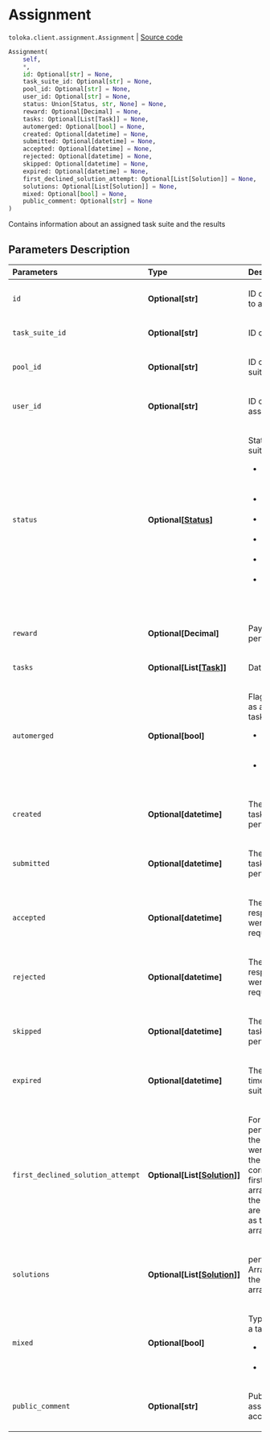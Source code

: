 # Assignment
`toloka.client.assignment.Assignment` | [Source code](https://github.com/Toloka/toloka-kit/blob/v0.1.25/src/client/assignment.py#L19)

```python
Assignment(
    self,
    *,
    id: Optional[str] = None,
    task_suite_id: Optional[str] = None,
    pool_id: Optional[str] = None,
    user_id: Optional[str] = None,
    status: Union[Status, str, None] = None,
    reward: Optional[Decimal] = None,
    tasks: Optional[List[Task]] = None,
    automerged: Optional[bool] = None,
    created: Optional[datetime] = None,
    submitted: Optional[datetime] = None,
    accepted: Optional[datetime] = None,
    rejected: Optional[datetime] = None,
    skipped: Optional[datetime] = None,
    expired: Optional[datetime] = None,
    first_declined_solution_attempt: Optional[List[Solution]] = None,
    solutions: Optional[List[Solution]] = None,
    mixed: Optional[bool] = None,
    public_comment: Optional[str] = None
)
```

Contains information about an assigned task suite and the results

## Parameters Description

| Parameters | Type | Description |
| :----------| :----| :-----------|
`id`|**Optional\[str\]**|<p>ID of the task suite assignment to a performer.</p>
`task_suite_id`|**Optional\[str\]**|<p>ID of a task suite.</p>
`pool_id`|**Optional\[str\]**|<p>ID of the pool that the task suite belongs to.</p>
`user_id`|**Optional\[str\]**|<p>ID of the performer who was assigned the task suite.</p>
`status`|**Optional\[[Status](toloka.client.assignment.Assignment.Status.md)\]**|<p>Status of an assigned task suite.<ul><li>ACTIVE - In the process of execution by the performer.</li><li>SUBMITTED - Completed but not checked.</li><li>ACCEPTED - Accepted by the requester.</li><li>REJECTED - Rejected by the requester.</li><li>SKIPPED - Skipped by the performer.</li><li>EXPIRED - The time for completing the tasks expired.</li></ul></p>
`reward`|**Optional\[Decimal\]**|<p>Payment received by the performer.</p>
`tasks`|**Optional\[List\[[Task](toloka.client.task.Task.md)\]\]**|<p>Data for the tasks.</p>
`automerged`|**Optional\[bool\]**|<p>Flag of the response received as a result of merging identical tasks. Value:<ul><li>True - The response was recorded when identical tasks were merged.</li><li>False - Normal performer response.</li></ul></p>
`created`|**Optional\[datetime\]**|<p>The date and time when the task suite was assigned to a performer.</p>
`submitted`|**Optional\[datetime\]**|<p>The date and time when the task suite was completed by a performer.</p>
`accepted`|**Optional\[datetime\]**|<p>The date and time when the responses for the task suite were accepted by the requester.</p>
`rejected`|**Optional\[datetime\]**|<p>The date and time when the responses for the task suite were rejected by the requester.</p>
`skipped`|**Optional\[datetime\]**|<p>The date and time when the task suite was skipped by the performer.</p>
`expired`|**Optional\[datetime\]**|<p>The date and time when the time for completing the task suite expired.</p>
`first_declined_solution_attempt`|**Optional\[List\[[Solution](toloka.client.solution.Solution.md)\]\]**|<p>For training tasks. The performer&#x27;s first responses in the training task (only if these were the wrong answers). If the performer answered correctly on the first try, the first_declined_solution_attempt array is omitted. Arrays with the responses (output_values) are arranged in the same order as the task data in the tasks array.</p>
`solutions`|**Optional\[List\[[Solution](toloka.client.solution.Solution.md)\]\]**|<p>performer responses. Arranged in the same order as the data for tasks in the tasks array.</p>
`mixed`|**Optional\[bool\]**|<p>Type of operation for creating a task suite:<ul><li>True - Automatic (&quot;smart mixing&quot;).</li><li>False - Manually.</li></ul></p>
`public_comment`|**Optional\[str\]**|<p>Public comment about an assignment. Why it was accepted or rejected.</p>
